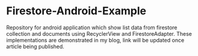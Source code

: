 # Firestore-Android-Example
Repository for android application which show list data from firestore collection and documents using RecyclerView and FirestoreAdapter. These implementations are demonstrated in my blog, link will be updated once article being published.
